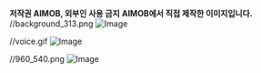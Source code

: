 **저작권 AIMOB, 외부인 사용 금지**
**AIMOB에서 직접 제작한 이미지입니다.**
//background_313.png
![Image](https://github.com/user-attachments/assets/96fff0cc-fcd6-47f1-bd7d-88cd54bf0915)

//voice.gif
![Image](https://github.com/user-attachments/assets/40a8ad73-728a-418a-8181-6bfedfa5f02b)

//960_540.png
![Image](https://github.com/user-attachments/assets/bc35388f-ed70-4aca-b732-c070f821008d)
